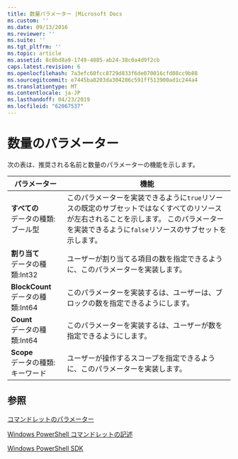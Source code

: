 ```yaml
---
title: 数量パラメーター |Microsoft Docs
ms.custom: ''
ms.date: 09/13/2016
ms.reviewer: ''
ms.suite: ''
ms.tgt_pltfrm: ''
ms.topic: article
ms.assetid: 8c0bd8a9-1749-4885-ab24-38c0a4d9f2cb
caps.latest.revision: 6
ms.openlocfilehash: 7a3efc60fcc8729d833f6de070016cfd08cc9b88
ms.sourcegitcommit: e7445ba8203da304286c591ff513900ad1c244a4
ms.translationtype: MT
ms.contentlocale: ja-JP
ms.lasthandoff: 04/23/2019
ms.locfileid: "62067537"
---
```

# <a name="quantity-parameters"></a>数量のパラメーター

次の表は、推奨される名前と数量のパラメーターの機能を示します。

|パラメーター|機能|
|---|---|
|**すべての**<br>データの種類:ブール型|このパラメーターを実装できるように`true`リソースの既定のサブセットではなくすべてのリソースが左右されることを示します。 このパラメーターを実装できるように`false`リソースのサブセットを示します。|
|**割り当て**<br>データの種類:Int32|ユーザーが割り当てる項目の数を指定できるように、このパラメーターを実装します。|
|**BlockCount**<br>データの種類:Int64|このパラメーターを実装するは、ユーザーは、ブロックの数を指定できるようにします。|
|**Count**<br>データの種類:Int64|このパラメーターを実装するは、ユーザーが数を指定できるようにします。|
|**Scope**<br>データの種類:キーワード|ユーザーが操作するスコープを指定できるように、このパラメーターを実装します。|

## <a name="see-also"></a>参照

[コマンドレットのパラメーター](./cmdlet-parameters.md)

[Windows PowerShell コマンドレットの記述](./writing-a-windows-powershell-cmdlet.md)

[Windows PowerShell SDK](../windows-powershell-reference.md)
